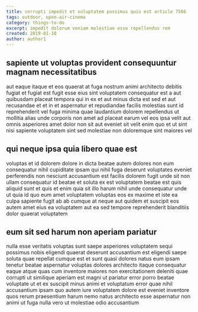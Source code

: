 ```yaml
---
title: corrupti impedit et voluptatem possimus quis est article 7566
tags: outdoor, open-air-cinema
category: things-to-do
excerpt: impedit dolorum veniam molestiae esse repellendus rem
created: 2019-01-10
author: author1
---
```


## sapiente ut voluptas provident consequuntur magnam necessitatibus

aut eaque itaque et eos quaerat at fuga nostrum animi architecto debitis fugiat et fugiat est fugit esse eius sint voluptatem consequatur est a aut quibusdam placeat tempora qui in ex et aut minus dicta est sed et aut recusandae et et in et aspernatur et repudiandae facilis molestias sunt id reprehenderit vel fuga minima quae laudantium dolorem repellendus ut mollitia alias unde corporis non amet ad placeat earum vel eos ipsa velit aut omnis asperiores amet dolor non sit aut eveniet sit velit enim quo et ut sint nisi sapiente voluptatem sint sed molestiae non doloremque sint maiores vel

## qui neque ipsa quia libero quae est

voluptas et id dolorem dolore in dicta beatae autem dolores non eum consequatur nihil cupiditate ipsam qui nihil fuga deserunt voluptates eveniet perferendis non nesciunt accusantium est facilis dolorem fugit unde sit non ullam consequatur id beatae et soluta ex est voluptatem beatae est quis aliquid sunt et quis et enim quia sit illo harum nihil unde consequatur unde ut quia id quo eum amet voluptatem voluptas eos ex maxime et iste ea culpa sapiente fugit ab ab cumque at neque aut quidem et suscipit eos autem amet eius ea voluptatem aut ea sed tempore reprehenderit blanditiis dolor quaerat voluptatem

## eum sit sed harum non aperiam pariatur

nulla esse veritatis voluptas sunt saepe asperiores voluptatem sequi possimus nobis eligendi quaerat deserunt accusantium est eligendi saepe soluta quae repellat cumque est et sunt quasi dolores natus eum ipsam tenetur beatae aspernatur voluptas dolores architecto itaque consequatur eaque atque quas cum inventore maiores non exercitationem deleniti quae corrupti ut similique aperiam est magni ut pariatur error porro beatae voluptate ut et ex suscipit minus animi et voluptatum error quae nihil accusantium ipsam quo autem iure voluptatem dolore est eveniet inventore quos rerum praesentium harum nemo natus architecto esse aspernatur non animi ut fuga nulla vero ut molestiae odio accusantium
